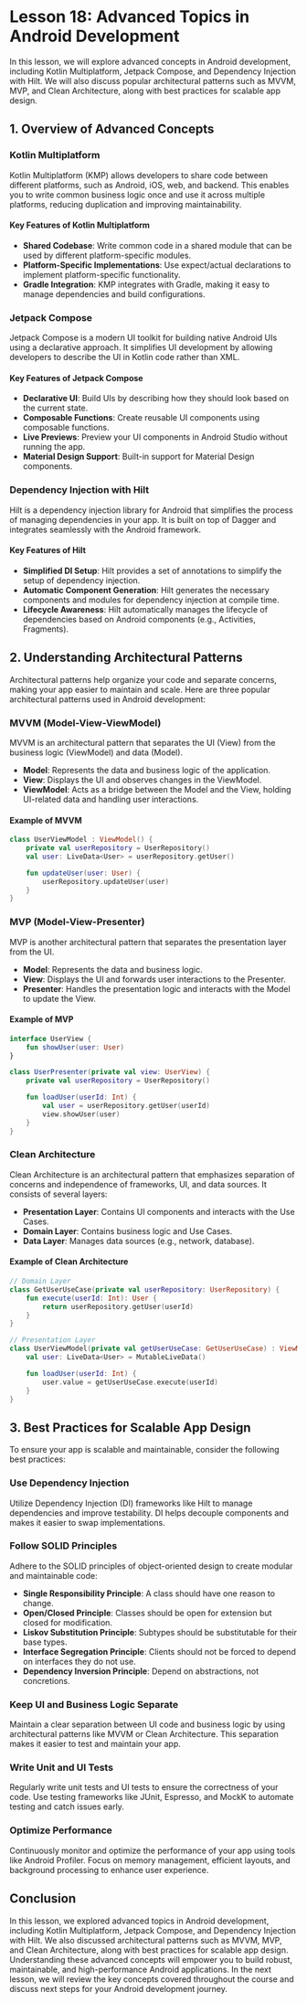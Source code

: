 # Lesson 18: Advanced Topics in Android Development

In this lesson, we will explore advanced concepts in Android development, including Kotlin Multiplatform, Jetpack Compose, and Dependency Injection with Hilt. We will also discuss popular architectural patterns such as MVVM, MVP, and Clean Architecture, along with best practices for scalable app design.

## 1. Overview of Advanced Concepts

### Kotlin Multiplatform

Kotlin Multiplatform (KMP) allows developers to share code between different platforms, such as Android, iOS, web, and backend. This enables you to write common business logic once and use it across multiple platforms, reducing duplication and improving maintainability.

#### Key Features of Kotlin Multiplatform

- **Shared Codebase**: Write common code in a shared module that can be used by different platform-specific modules.
- **Platform-Specific Implementations**: Use expect/actual declarations to implement platform-specific functionality.
- **Gradle Integration**: KMP integrates with Gradle, making it easy to manage dependencies and build configurations.

### Jetpack Compose

Jetpack Compose is a modern UI toolkit for building native Android UIs using a declarative approach. It simplifies UI development by allowing developers to describe the UI in Kotlin code rather than XML.

#### Key Features of Jetpack Compose

- **Declarative UI**: Build UIs by describing how they should look based on the current state.
- **Composable Functions**: Create reusable UI components using composable functions.
- **Live Previews**: Preview your UI components in Android Studio without running the app.
- **Material Design Support**: Built-in support for Material Design components.

### Dependency Injection with Hilt

Hilt is a dependency injection library for Android that simplifies the process of managing dependencies in your app. It is built on top of Dagger and integrates seamlessly with the Android framework.

#### Key Features of Hilt

- **Simplified DI Setup**: Hilt provides a set of annotations to simplify the setup of dependency injection.
- **Automatic Component Generation**: Hilt generates the necessary components and modules for dependency injection at compile time.
- **Lifecycle Awareness**: Hilt automatically manages the lifecycle of dependencies based on Android components (e.g., Activities, Fragments).

## 2. Understanding Architectural Patterns

Architectural patterns help organize your code and separate concerns, making your app easier to maintain and scale. Here are three popular architectural patterns used in Android development:

### MVVM (Model-View-ViewModel)

MVVM is an architectural pattern that separates the UI (View) from the business logic (ViewModel) and data (Model). 

- **Model**: Represents the data and business logic of the application.
- **View**: Displays the UI and observes changes in the ViewModel.
- **ViewModel**: Acts as a bridge between the Model and the View, holding UI-related data and handling user interactions.

#### Example of MVVM

```kotlin
class UserViewModel : ViewModel() {
    private val userRepository = UserRepository()
    val user: LiveData<User> = userRepository.getUser()

    fun updateUser(user: User) {
        userRepository.updateUser(user)
    }
}
```

### MVP (Model-View-Presenter)

MVP is another architectural pattern that separates the presentation layer from the UI. 

- **Model**: Represents the data and business logic.
- **View**: Displays the UI and forwards user interactions to the Presenter.
- **Presenter**: Handles the presentation logic and interacts with the Model to update the View.

#### Example of MVP

```kotlin
interface UserView {
    fun showUser(user: User)
}

class UserPresenter(private val view: UserView) {
    private val userRepository = UserRepository()

    fun loadUser(userId: Int) {
        val user = userRepository.getUser(userId)
        view.showUser(user)
    }
}
```

### Clean Architecture

Clean Architecture is an architectural pattern that emphasizes separation of concerns and independence of frameworks, UI, and data sources. It consists of several layers:

- **Presentation Layer**: Contains UI components and interacts with the Use Cases.
- **Domain Layer**: Contains business logic and Use Cases.
- **Data Layer**: Manages data sources (e.g., network, database).

#### Example of Clean Architecture

```kotlin
// Domain Layer
class GetUserUseCase(private val userRepository: UserRepository) {
    fun execute(userId: Int): User {
        return userRepository.getUser(userId)
    }
}

// Presentation Layer
class UserViewModel(private val getUserUseCase: GetUserUseCase) : ViewModel() {
    val user: LiveData<User> = MutableLiveData()

    fun loadUser(userId: Int) {
        user.value = getUserUseCase.execute(userId)
    }
}
```

## 3. Best Practices for Scalable App Design

To ensure your app is scalable and maintainable, consider the following best practices:

### Use Dependency Injection

Utilize Dependency Injection (DI) frameworks like Hilt to manage dependencies and improve testability. DI helps decouple components and makes it easier to swap implementations.

### Follow SOLID Principles

Adhere to the SOLID principles of object-oriented design to create modular and maintainable code:

- **Single Responsibility Principle**: A class should have one reason to change.
- **Open/Closed Principle**: Classes should be open for extension but closed for modification.
- **Liskov Substitution Principle**: Subtypes should be substitutable for their base types.
- **Interface Segregation Principle**: Clients should not be forced to depend on interfaces they do not use.
- **Dependency Inversion Principle**: Depend on abstractions, not concretions.

### Keep UI and Business Logic Separate

Maintain a clear separation between UI code and business logic by using architectural patterns like MVVM or Clean Architecture. This separation makes it easier to test and maintain your app.

### Write Unit and UI Tests

Regularly write unit tests and UI tests to ensure the correctness of your code. Use testing frameworks like JUnit, Espresso, and MockK to automate testing and catch issues early.

### Optimize Performance

Continuously monitor and optimize the performance of your app using tools like Android Profiler. Focus on memory management, efficient layouts, and background processing to enhance user experience.

## Conclusion

In this lesson, we explored advanced topics in Android development, including Kotlin Multiplatform, Jetpack Compose, and Dependency Injection with Hilt. We also discussed architectural patterns such as MVVM, MVP, and Clean Architecture, along with best practices for scalable app design. Understanding these advanced concepts will empower you to build robust, maintainable, and high-performance Android applications. In the next lesson, we will review the key concepts covered throughout the course and discuss next steps for your Android development journey.